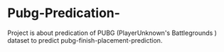 # Pubg-Predication-
Project is about predication of PUBG (PlayerUnknown's Battlegrounds ) dataset to predict pubg-finish-placement-prediction.

